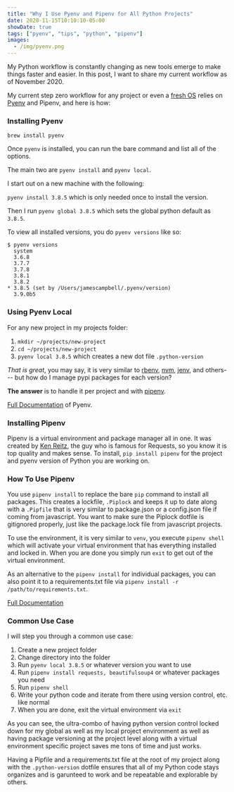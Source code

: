 ```yaml
---
title: "Why I Use Pyenv and Pipenv for All Python Projects"
date: 2020-11-15T10:10:10-05:00
showDate: true
tags: ["pyenv", "tips", "python", "pipenv"]
images:
  - /img/pyenv.png
---
```


My Python workflow is constantly changing as new tools emerge to make things faster and easier. In this post, I want to share my current workflow as of November 2020.

My current step zero workflow for any project or even a [fresh OS](https://github.com/jamesacampbell/fresh-mac) relies on [Pyenv](https://github.com/pyenv/pyenv) and Pipenv, and here is how:

### Installing Pyenv

```@bash
brew install pyenv
```

Once `pyenv` is installed, you can run the bare command and list all of the options.

The main two are `pyenv install` and `pyenv local`. 

I start out on a new machine with the following:

`pyenv install 3.8.5` which is only needed once to install the version.

Then I run `pyenv global 3.8.5` which sets the global python default as `3.8.5`.

To view all installed versions, you do `pyenv versions` like so:

```@bash
$ pyenv versions
  system
  3.6.8
  3.7.7
  3.7.8
  3.8.1
  3.8.2
* 3.8.5 (set by /Users/jamescampbell/.pyenv/version)
  3.9.0b5
```

### Using Pyenv Local

For any new project in my projects folder:

1. `mkdir ~/projects/new-project`
2. `cd ~/projects/new-project`
3. `pyenv local 3.8.5` which creates a new dot file `.python-version`

_That is great_, you may say, it is very similar to [rbenv](https://github.com/rbenv/rbenv), [nvm](https://github.com/nvm-sh/nvm), [jenv](https://www.jenv.be/), and others--- but how do I manage pypi packages for each version? 

**The answer** is to handle it per project and with [pipenv](https://pipenv.pypa.io/en/latest/).

[Full Documentation](https://github.com/pyenv/pyenv) of Pyenv.

### Installing Pipenv

Pipenv is a virtual environment and package manager all in one. It was created by [Ken Reitz](https://kenreitz.org/), the guy who is famous for Requests, so you know it is top quality and makes sense.
To install, `pip install pipenv` for the project and pyenv version of Python you are working on.

### How To Use Pipenv

You use `pipenv install` to replace the bare `pip` command to install all packages. This creates a lockfile, `.Piplock` and keeps it up to date along with a `.Pipfile` that is very similar to package.json or a config.json file if coming from javascript. You want to make sure the Piplock dotfile is gitignored properly, just like the package.lock file from  javascript projects.

To use the environment, it is very similar to `venv`, you execute `pipenv shell` which will activate your virtual environment that has everything installed and locked in. When you are done you simply run `exit` to get out of the virtual environment.

As an alternative to the `pipenv install` for individual packages, you can also point it to a requirements.txt file via `pipenv install -r /path/to/requirements.txt`. 

[Full Documentation](https://pipenv.pypa.io/en/latest/basics/)

### Common Use Case

I will step you through a common use case:

1. Create a new project folder
2. Change directory into the folder
3. Run `pyenv local 3.8.5` or whatever version you want to use
4. Run `pipenv install requests, beautifulsoup4` or whatever packages you need
5. Run `pipenv shell`
6. Write your python code and iterate from there using version control, etc. like normal
7. When you are done, exit the virtual environment via `exit`

As you can see, the ultra-combo of having python version control locked down for my global as well as my local project environment as well as having package versioning at the project level along with a virtual environment specific project saves me tons of time and just works. 

Having a Pipfile and a requirements.txt file at the root of my project along with the `.python-version` dotfile ensures that all of my Python code stays organizes and is garunteed to work and be repeatable and explorable by others.







